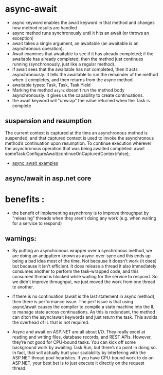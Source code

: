 # async-await
- async keyword enables the await keyword in that method and changes how method results are handled
- async method runs synchronously until it hits an await (or throws an exception)
- await takes a single argument, an awaitable (an awaitable is an asynchronous operation).
- Await examines that awaitable to see if it has already completed; if the awaitable has already completed, then the method just continues running (synchronously, just like a regular method).
- If await sees that the awaitable has not completed, then it acts asynchronously. It tells the awaitable to run the remainder of the method when it completes, and then returns from the async method.
- awaitable types: Task<T>, Task, Task.Yield
- Marking the method `async` doesn't run the method body asynchronously. It gives us the capability to create continuations.
- the await keyword will "unwrap" the value returned when the Task is complete


## suspension and resumption
The current context is captured at the time an asynchronous method is suspended, and that captured context is used to invoke the asynchronous method’s continuation upon resumption.
To continue execution wherever the asynchronous operation that was being awaited completed:
  await someTask.ConfigureAwait(continueOnCapturedContext:false);


* [async_await_examples](async_await_examples)

## async/await in asp.net core
# benefits :
- the benefit of implementing asynchrony is to improve throughput by "releasing" threads when they aren't doing any work (e.g. when waiting for a service to respond)

## warnings:
- By putting an asynchronous wrapper over a synchronous method, we are doing an antipattern known as async-over-sync and this ends up being a bad idea most of the time. Not because it doesn't work (it does) but because it isn't efficient. It does release a thread it also immediately consumes another to perform the task-wrapped code, and this consumed thread is blocked while waiting for the service to respond. So we didn't improve throughput, we just moved the work from one thread to another.

- if there is no continuation (await is the last statement in async method), then there is performance issue. The perf issue is that using async/await causes the compiler to compile a state machine into the IL to manage state across continuations. As this is redundant, the method can ditch the async/await keywords and just return the task. This avoids the overhead of IL that is not required.

- Async and await on ASP.NET are all about I/O. They really excel at reading and writing files, database records, and REST APIs. However, they’re not good for CPU-bound tasks. You can kick off some background work by awaiting Task.Run, but there’s no point in doing so. In fact, that will actually hurt your scalability by interfering with the ASP.NET thread pool heuristics. If you have CPU-bound work to do on ASP.NET, your best bet is to just execute it directly on the request thread.




